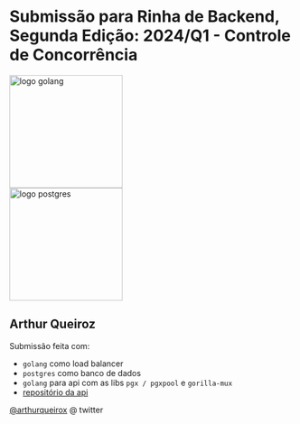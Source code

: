 # Submissão para Rinha de Backend, Segunda Edição: 2024/Q1 - Controle de Concorrência


<img src="https://upload.wikimedia.org/wikipedia/commons/thumb/0/05/Go_Logo_Blue.svg/260px-Go_Logo_Blue.svg.png" alt="logo golang" width="200" height="auto">
<br />
<img src="https://upload.wikimedia.org/wikipedia/commons/2/29/Postgresql_elephant.svg" alt="logo postgres" width="200" height="auto">


## Arthur Queiroz
Submissão feita com:
- `golang` como load balancer
- `postgres` como banco de dados
- `golang` para api com as libs `pgx / pgxpool` e `gorilla-mux` 
- [repositório da api](https://github.com/arthurqueiroz4/rinha-backend)

[@arthurqueirox](https://twitter.com/arthurqueirox) @ twitter